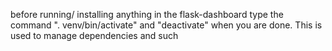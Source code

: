 before running/ installing anything in the flask-dashboard type the command ". venv/bin/activate"
and "deactivate" when you are done. This is used to manage dependencies and such
